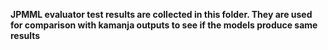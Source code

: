 **JPMML evaluator test results are collected in this folder.  They are used for comparison with kamanja outputs to see if the models produce same results**
